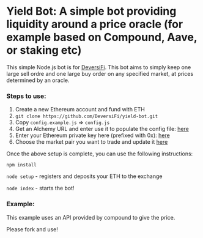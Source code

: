 # Yield Bot: A simple bot providing liquidity around a price oracle (for example based on Compound, Aave, or staking etc)

This simple Node.js bot is for [DeversiFi](deversifi.com). This bot aims to simply keep one large sell ordre and one large buy order on any specified market, at prices determined by an oracle.

### Steps to use:

1. Create a new Ethereum account and fund with ETH
2. `git clone https://github.com/DeversiFi/yield-bot.git`
2. Copy `config.example.js` => `config.js`
3. Get an Alchemy URL and enter use it to populate the config file: [here](https://github.com/DeversiFi/yield-bot/blob/main/config.example.js#L5)
4. Enter your Ethereum private key here (prefixed with 0x): [here](https://github.com/DeversiFi/yield-bot/blob/main/config.example.js#L3)
5. Choose the market pair you want to trade and update it [here](https://github.com/DeversiFi/yield-bot/blob/main/config.example.js#L4)

Once the above setup is complete, you can use the following instructions:

`npm install`

`node setup` - registers and deposits your ETH to the exchange

`node index` - starts the bot!

### Example:

This example uses an API provided by compound to give the price.


Please fork and use!
